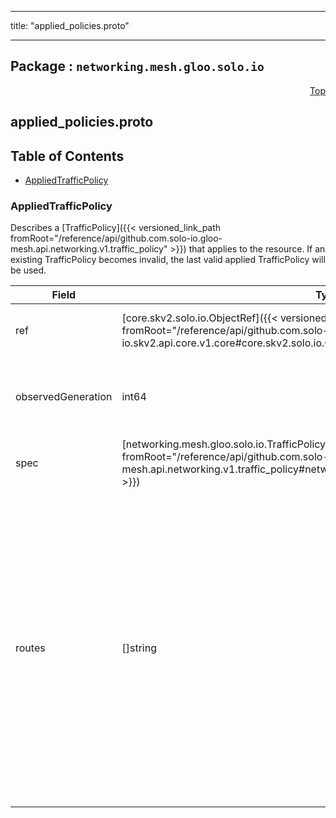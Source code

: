 
---

title: "applied_policies.proto"

---

## Package : `networking.mesh.gloo.solo.io`



<a name="top"></a>

<a name="API Reference for applied_policies.proto"></a>
<p align="right"><a href="#top">Top</a></p>

## applied_policies.proto


## Table of Contents
  - [AppliedTrafficPolicy](#networking.mesh.gloo.solo.io.AppliedTrafficPolicy)







<a name="networking.mesh.gloo.solo.io.AppliedTrafficPolicy"></a>

### AppliedTrafficPolicy
Describes a [TrafficPolicy]({{< versioned_link_path fromRoot="/reference/api/github.com.solo-io.gloo-mesh.api.networking.v1.traffic_policy" >}}) that applies to the resource. If an existing TrafficPolicy becomes invalid, the last valid applied TrafficPolicy will be used.


| Field | Type | Label | Description |
| ----- | ---- | ----- | ----------- |
| ref | [core.skv2.solo.io.ObjectRef]({{< versioned_link_path fromRoot="/reference/api/github.com.solo-io.skv2.api.core.v1.core#core.skv2.solo.io.ObjectRef" >}}) |  | Reference to the TrafficPolicy object. |
  | observedGeneration | int64 |  | The observed generation of the accepted TrafficPolicy. |
  | spec | [networking.mesh.gloo.solo.io.TrafficPolicySpec]({{< versioned_link_path fromRoot="/reference/api/github.com.solo-io.gloo-mesh.api.networking.v1.traffic_policy#networking.mesh.gloo.solo.io.TrafficPolicySpec" >}}) |  | The spec of the last known valid TrafficPolicy. |
  | routes | []string | repeated | The list of routes, to which the TrafficPolicy applies, as selected by their labels, represented by their configured Route Name. If no route name is specified on a route, the route's URI matcher value is used instead. Value is "*" if the TrafficPolicy applies to all routes. |
  




 <!-- end messages -->

 <!-- end enums -->

 <!-- end HasExtensions -->

 <!-- end services -->

